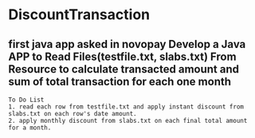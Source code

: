 # DiscountTransaction
first java app asked in novopay
Develop a Java APP to Read Files(testfile.txt, slabs.txt) From Resource
to calculate transacted amount and sum of total transaction for each one month 
-------------------------------------------------------------------------------------
    To Do List
    1. read each row from testfile.txt and apply instant discount from slabs.txt on each row's date amount.
    2. apply monthly discount from slabs.txt on each final total amount for a month.
